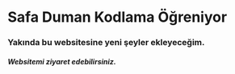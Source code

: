 # Safa Duman Kodlama Öğreniyor
### Yakında bu websitesine yeni şeyler ekleyeceğim.
##### Websitemi ziyaret edebilirsiniz.
